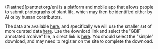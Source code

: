 (Plantnet)[plantnet.org/en] is a platform and mobile app that allows people
to submit photographs of plant life, which may then be identified either by
AI or by human contributors.  

The data are available [here](https://www.gbif.org/publisher/da86174a-a605-43a4-a5e8-53d484152cd3),
and specifically we will use the smaller set of more curated data 
[here](https://www.gbif.org/dataset/7a3679ef-5582-4aaa-81f0-8c2545cafc81).  Use the download
link and select the "GBIF annotated archive" file, a direct link is
[here](https://www.gbif.org/occurrence/download?dataset_key=7a3679ef-5582-4aaa-81f0-8c2545cafc81).
You should select the "simple" download, and may need to register on the site to complete
the download.

